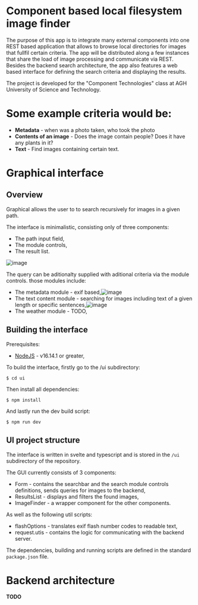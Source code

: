 # Component based local filesystem image finder

The purpose of this app is to integrate many external components into one REST based application that allows to browse local directories for images that fullfil certain criteria. The app will be distributed along a few instances that share the load of image processing and communicate via REST. Besides the backend search architecture, the app also features a web based interface for defining the search criteria and displaying the results.

The project is developed for the "Component Technologies" class at AGH University of Science and Technology.

# Some example criteria would be:

- **Metadata** - when was a photo taken, who took the photo
- **Contents of an image** - Does the image contain people? Does it have any plants in it?
- **Text** - Find images containing certain text.

# Graphical interface

## Overview

Graphical allows the user to to search recursively for images in a given path.

The interface is minimalistic, consisting only of three components:
 - The path input field,
 - The module controls,
 - The result list.

![image](https://user-images.githubusercontent.com/58555777/166555841-82596157-67d2-462a-8c7e-cf22c1b58834.png)

The query can be aditionalty supplied with aditional criteria via the module controls. those modules include: 
 - The metadata module - exif based,![image](https://user-images.githubusercontent.com/58555777/166554899-53e1073e-12ce-4a45-b5f0-5449a20b5e07.png)
 - The text content module - searching for images including text of a given length or specific sentences,![image](https://user-images.githubusercontent.com/58555777/166555115-f3ecce50-88cc-4f3c-b993-2e1ff651a80e.png)
 - The weather module - TODO,


## Building the interface

Prerequisites:
 - [NodeJS](https://nodejs.dev/) - v16.14.1 or greater,

To build the interface, firstly go to the /ui subdirectory:
    
    $ cd ui
Then install all dependencies:
    
    $ npm install
And lastly run the dev build script:

    $ npm run dev


## UI project structure

The interface is written in svelte and typescript and is stored in the `/ui` subdirectory of the repository.

The GUI currently consists of 3 components:
 - Form - contains the searchbar and the search module controls definitions, sends queries for images to the backend,
 - ResultsList - displays and filters the found images,
 - ImageFinder - a wrapper component for the other components.

As well as the following util scripts:
 - flashOptions - translates exif flash number codes to readable text,
 - request.utis - contains the logic for communicating with the backend server.

The dependencies, building and running scripts are defined in the standard `package.json` file.

# Backend architecture

**TODO**
